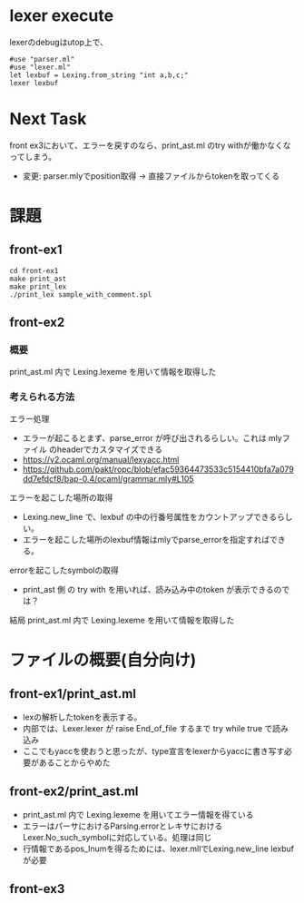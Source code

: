 # lexer execute
lexerのdebugはutop上で、

```
#use "parser.ml"
#use "lexer.ml"
let lexbuf = Lexing.from_string "int a,b,c;"
lexer lexbuf
```
# Next Task

front ex3において、エラーを戻すのなら、print_ast.ml のtry withが働かなくなってしまう。
- 変更: parser.mlyでposition取得 -> 直接ファイルからtokenを取ってくる

# 課題

## front-ex1
```
cd front-ex1
make print_ast
make print_lex
./print_lex sample_with_comment.spl
```

## front-ex2

### 概要

print_ast.ml 内で Lexing.lexeme を用いて情報を取得した

### 考えられる方法

エラー処理
- エラーが起こるとまず、parse_error が呼び出されるらしい。これは mlyファイル のheaderでカスタマイズできる
- https://v2.ocaml.org/manual/lexyacc.html
- https://github.com/pakt/ropc/blob/efac59364473533c5154410bfa7a079dd7efdcf8/bap-0.4/ocaml/grammar.mly#L105

エラーを起こした場所の取得
- Lexing.new_line で、lexbuf の中の行番号属性をカウントアップできるらしい。
- エラーを起こした場所のlexbuf情報はmlyでparse_errorを指定すればできる。

errorを起こしたsymbolの取得
- print_ast 側 の try with を用いれば、読み込み中のtoken が表示できるのでは？

結局 print_ast.ml 内で Lexing.lexeme を用いて情報を取得した


# ファイルの概要(自分向け)

## front-ex1/print_ast.ml
- lexの解析したtokenを表示する。
- 内部では、Lexer.lexer が raise End_of_file するまで try while true で読み込み
- ここでもyaccを使おうと思ったが、type宣言をlexerからyaccに書き写す必要があることからやめた

## front-ex2/print_ast.ml
- print_ast.ml 内で Lexing.lexeme を用いてエラー情報を得ている
- エラーはパーサにおけるParsing.errorとレキサにおけるLexer.No_such_symbolに対応している。処理は同じ
- 行情報であるpos_lnumを得るためには、lexer.mllでLexing.new_line lexbuf が必要


## front-ex3
